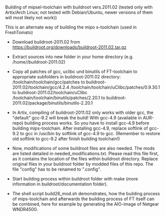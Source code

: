 Building of mipsel-toolchain with buildroot vers.2011.02 (tested only with Artix/Arch Linux; not tested with Debian/Ubuntu, newer versions of them will most likely not work))

This is an alternate way of building the mipo
s-toolchain (used in FreshTomato)

- Download buildroot-2011.02 from https://buildroot.org/downloads/buildroot-2011.02.tar.gz
- Extract sources into new folder in your home directory (e.g. /home/<username>/buildroot-2011.02)
- Copy all patches of gcc, uclibc und binutils of FT-toolchain to appropriate subfolders in buildroot-2011.02 directory:
	<your-path-to-your-local-FT-repo>/toolchain/toolchain/gcc/patches to buildroot-2011.02/toolchain/gcc/4.2.4
	<your-path-to-your-local-FT-repo>/toolchain/toolchain/uClibc/patches/0.9.30.1 to buildroot-2011.02/toolchain/uClibc
	<your-path-to-your-local-FT-repo>/toolchain/toolchain/binutils/patches/2.20.1 to buildroot-2011.02/package/binutils/binutils-2.20.1
  
- In Artix, compiling of buildroot-2011.02 only works with older gcc, the "default" gcc-9.2 will break the build!
  With gcc-4.9 (available in AUR-repo) building process works. So you have to install gcc-4.9 before building mips-toolchain.
  After installing gcc-4.9, replace softlink of gcc-9.2 to gcc in /usr/bin by softlink of gcc-4.9 to gcc.
  (Remember to restore old softlink to gcc-9.2 after finish building toolchain!) 
- Now, modifications of some buildroot files are also needed. The mods are listed detailed in needed_modifications.txt. Please read this file first, as it contains the location of the files within buildroot directory. Replace original files in your buildroot folder by modded files of this repo. The file "config" has to be renamed to ".config".
- Start building process within buildroot folder with make (more information in buildroot/documentation folder).
- The shell script build26_mod.sh demonstrates, how the building process of mips-toolchain and afterwards the building process of FT itself can be combined, here for
example by generating the AIO-image of Netgear WNDR4500. 
